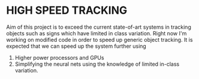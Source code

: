 # HIGH SPEED TRACKING

Aim of this project is to exceed the current state-of-art systems in tracking objects such as signs which have limited in class variation. Right now I'm working on modified code in order to speed up generic object tracking. It is expected that we can speed up the system further using
1. Higher power processors and GPUs
2. Simplifying the neural nets using the knowledge of limited in-class variation.